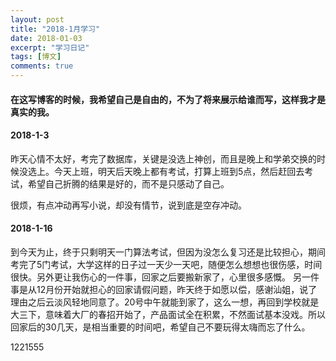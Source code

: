 ```yaml
---
layout: post
title: "2018-1月学习"
date: 2018-01-03
excerpt: "学习日记"
tags: [博文]
comments: true
---
```


#### 在这写博客的时候，我希望自己是自由的，不为了将来展示给谁而写，这样我才是真实的我。

#### 2018-1-3

昨天心情不太好，考完了数据库，关键是没选上神创，而且是晚上和学弟交换的时候没选上。今天上班，明天后天晚上都有考试，打算上班到5点，然后赶回去考试，希望自己折腾的结果是好的，而不是只感动了自己。

很烦，有点冲动再写小说，却没有情节，说到底是空存冲动。

#### 2018-1-16
到今天为止，终于只剩明天一门算法考试，但因为没怎么复习还是比较担心，期间考完了5门考试，大学这样的日子过一天少一天吧，随便怎么想想也很伤感，时间很快。另外更让我伤心的一件事，回家之后要搬新家了，心里很多感慨。
另一件事是从12月份开始就担心的回家请假问题，昨天终于如愿以偿，感谢汕姐，说了理由之后云淡风轻地同意了。20号中午就能到家了，这么一想，再回到学校就是大三下，意味着大厂的春招开始了，产品面试全在积累，不然面试基本没戏。所以回家后的30几天，是相当重要的时间吧，希望自己不要玩得太嗨而忘了什么。


1221555











